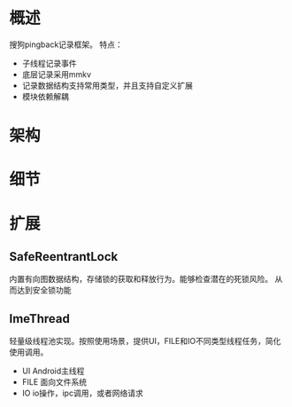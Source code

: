 # 概述

搜狗pingback记录框架。
特点：
* 子线程记录事件
* 底层记录采用mmkv
* 记录数据结构支持常用类型，并且支持自定义扩展
* 模块依赖解耦

# 架构
# 细节
# 扩展
## SafeReentrantLock
内置有向图数据结构，存储锁的获取和释放行为。能够检查潜在的死锁风险。
从而达到安全锁功能
## ImeThread
轻量级线程池实现。按照使用场景，提供UI，FILE和IO不同类型线程任务，简化使用调用。
* UI Android主线程
* FILE 面向文件系统
* IO io操作，ipc调用，或者网络请求

